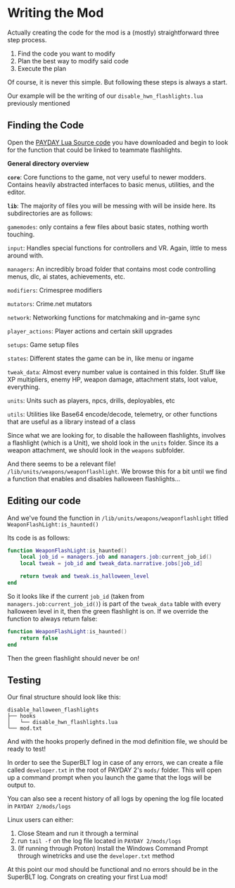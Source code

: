 # Writing the Mod

Actually creating the code for the mod is a (mostly) straightforward three step process.

1. Find the code you want to modify
2. Plan the best way to modify said code
3. Execute the plan

Of course, it is never this simple. But following these steps is always a start.

Our example will be the writing of our `disable_hwn_flashlights.lua` previously mentioned

## Finding the Code

Open the [PAYDAY Lua Source code](https://github.com/steam-test1/Payday-2-LuaJIT-Complete) you have downloaded and begin to look for the function that could be linked to teammate flashlights.

**General directory overview**

**`core`**: Core functions to the game, not very useful to newer modders. Contains heavily abstracted interfaces to basic menus, utilities, and the editor.

**`lib`**: The majority of files you will be messing with will be inside here. Its subdirectories are as follows:

`gamemodes`: only contains a few files about basic states, nothing worth touching.

`input`: Handles special functions for controllers and VR. Again, little to mess around with.

`managers`: An incredibly broad folder that contains most code controlling menus, dlc, ai states, achievements, etc.

`modifiers`: Crimespree modifiers

`mutators`: Crime.net mutators

`network`: Networking functions for matchmaking and in-game sync

`player_actions`: Player actions and certain skill upgrades

`setups`: Game setup files

`states`: Different states the game can be in, like menu or ingame

`tweak_data`: Almost every number value is contained in this folder. Stuff like XP multipliers, enemy HP, weapon damage, attachment stats, loot value, everything.

`units`: Units such as players, npcs, drills, deployables, etc

`utils`: Utilities like Base64 encode/decode, telemetry, or other functions that are useful as a library instead of a class


Since what we are looking for, to disable the halloween flashlights, involves a flashlight (which is a Unit), we shold look in the `units` folder. Since its a weapon attachment, we should look in the `weapons` subfolder.

And there seems to be a relevant file! `/lib/units/weapons/weaponflashlight`. We browse this for a bit until we find a function that enables and disables halloween flashlights...

## Editing our code

And we've found the function in `/lib/units/weapons/weaponflashlight` titled `WeaponFlashLight:is_haunted()`

Its code is as follows:

```lua
function WeaponFlashLight:is_haunted()
	local job_id = managers.job and managers.job:current_job_id()
	local tweak = job_id and tweak_data.narrative.jobs[job_id]

	return tweak and tweak.is_halloween_level
end
```

So it looks like if the current `job_id` (taken from `managers.job:current_job_id()`) is part of the `tweak_data` table with every halloween level in it, then the green flashlight is on. If we override the function to always return false:

```lua
function WeaponFlashLight:is_haunted()
    return false
end
```

Then the green flashlight should never be on!

## Testing

Our final structure should look like this:

```
disable_halloween_flashlights
├── hooks
│   └── disable_hwn_flashlights.lua
└── mod.txt
```

And with the hooks properly defined in the mod definition file, we should be ready to test!

In order to see the SuperBLT log in case of any errors, we can create a file called `developer.txt` in the root of PAYDAY 2's `mods/` folder. This will open up a command prompt when you launch the game that the logs will be output to.

You can also see a recent history of all logs by opening the log file located in `PAYDAY 2/mods/logs`

Linux users can either:

1. Close Steam and run it through a terminal
2. run `tail -f` on the log file located in `PAYDAY 2/mods/logs`
3. (If running through Proton) Install the Windows Command Prompt through winetricks and use the `developer.txt` method


At this point our mod should be functional and no errors should be in the SuperBLT log. Congrats on creating your first Lua mod!
